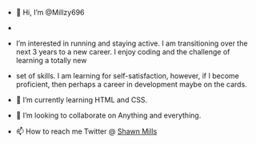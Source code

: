 - 👋 Hi, I’m @Millzy696
- 
- I’m interested in running and staying active. I am transitioning over the next 3 years to a new career. I enjoy coding and the challenge of learning a totally new 
- set of skills. I am learning for self-satisfaction, however, if I become proficient, then perhaps a career in development maybe on the cards.

- 🌱 I’m currently learning HTML and CSS.
- 💞️ I’m looking to collaborate on Anything and everything.
- 📫 How to reach me Twitter @ [Shawn Mills](https://twitter.com/millzy696)

<!---
Millzy696/Millzy696 is a ✨ special ✨ repository because its `README.md` (this file) appears on your GitHub profile.
You can click the Preview link to take a look at your changes.
--->

